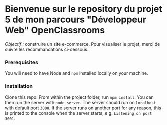 # Bienvenue sur le repository du projet 5 de mon parcours "Développeur Web" OpenClassrooms #

_Objectif :_ construire un site e-commerce.
Pour visualiser le projet, merci de suivre les recommandations ci-dessous.

### Prerequisites ###

You will need to have Node and `npm` installed locally on your machine.

### Installation ###

Clone this repo. From within the project folder, run `npm install`. You 
can then run the server with `node server`. 
The server should run on `localhost` with default port `3000`. If the
server runs on another port for any reason, this is printed to the
console when the server starts, e.g. `Listening on port 3001`.
